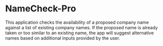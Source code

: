 # NameCheck-Pro
This application checks the availability of a proposed company name against a list of existing company names. If the proposed name is already taken or too similar to an existing name, the app will suggest alternative names based on additional inputs provided by the user.
